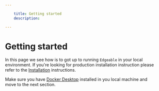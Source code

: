 ```yaml
---

    title: Getting started
    description: 

---
```


# Getting started

In this page we see how is to got up to running `Edgeable` in your local environment. If you're looking for production installation instruction please refer to the [Installation](./installation.md) instructions.

Make sure you have [Docker Desktop](https://www.docker.com/products/docker-desktop/) installed in you local machine and move to the next section.
